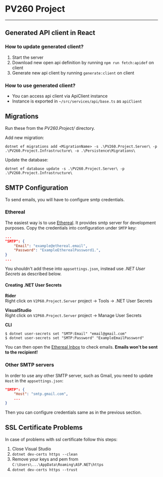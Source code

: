 # PV260 Project

---

## Generated API client in React

### How to update generated client?

1. Start the server
2. Download new open api definition by running `npm run fetch:apidef` on client
3. Generate new api client by running `generate:client` on client

### How to use generated client?

- You can access api client via ApiClient instance
- Instance is exported in `~/src/services/api/base.ts` as `apiClient`

## Migrations

Run these from the _PV260.Project/_ directory.

Add new migration:

`dotnet ef migrations add <MigrationName> -s .\PV260.Project.Server\ -p .\PV260.Project.Infrastructure\ -o .\Persistence\Migrations\`

Update the database:

`dotnet ef database update -s .\PV260.Project.Server\ -p .\PV260.Project.Infrastructure\`

## SMTP Configuration

To send emails, you will have to configure smtp credentials.

### Ethereal

The easiest way is to use [Ethereal](https://ethereal.email/create). It provides smtp server for development purposes. Copy the credentials into configuration under `SMTP` key:

```json
...
"SMTP": {
    "Email": "example@ethereal.email",
    "Password": "ExampleEtherealPassword1.",
}
...
```

You shouldn't add these into `appsettings.json`, instead use _.NET User Secrets_ as described below.

#### Creating .NET User Secrets

**Rider** \
Right click on `V2P60.Project.Server` project -> Tools -> .NET User Secrets

**VisualStudio** \
Right click on `V2P60.Project.Server` project -> Manage User Secrets

**CLI**

```
$ dotnet user-secrets set "SMTP:Email" "email@gmail.com"
$ dotnet user-secrets set "SMTP:Password" "ExampleEmailPassword"
```

You can then open the [Ethereal Inbox](https://ethereal.email/messages) to check emails. **Emails won't be sent to the recipient!**

### Other SMTP servers

In order to use any other SMTP server, such as Gmail, you need to update `Host` in the `appsettings.json`:

```json
"SMTP": {
    "Host": "smtp.gmail.com",
    ...
}
```

Then you can configure credentials same as in the previous section.

## SSL Certificate Problems

In case of problems with ssl certificate follow this steps:

1. Close Visual Studio
2. `dotnet dev-certs https --clean`
3. Remove your keys and pem from `C:\Users\...\AppData\Roaming\ASP.NET\https`
4. `dotnet dev-certs https --trust`
